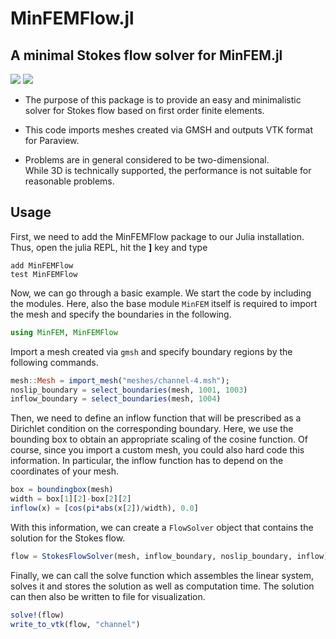 # MinFEMFlow.jl

## A minimal Stokes flow solver for MinFEM.jl

[![][license-badge]][license-url]
[![][test-badge]][test-url]

* The purpose of this package is to provide an easy and minimalistic solver for Stokes flow based on first order finite elements.

* This code imports meshes created via GMSH and outputs VTK format for Paraview.

* Problems are in general considered to be two-dimensional.  
While 3D is technically supported, the performance is not suitable for reasonable problems.

## Usage

First, we need to add the MinFEMFlow package to our Julia installation.
Thus, open the julia REPL, hit the **]** key and type

```
add MinFEMFlow
test MinFEMFlow
```

Now, we can go through a basic example.
We start the code by including the modules.
Here, also the base module `MinFEM` itself is required to import the mesh and specify the boundaries in the following.
```julia
using MinFEM, MinFEMFlow
```


Import a mesh created via `gmsh` and specify boundary regions by the following commands.
```julia
mesh::Mesh = import_mesh("meshes/channel-4.msh");
noslip_boundary = select_boundaries(mesh, 1001, 1003)
inflow_boundary = select_boundaries(mesh, 1004)
```

Then, we need to define an inflow function that will be prescribed as a Dirichlet condition on the corresponding boundary.
Here, we use the bounding box to obtain an appropriate scaling of the cosine function.
Of course, since you import a custom mesh, you could also hard code this information.
In particular, the inflow function has to depend on the coordinates of your mesh. 
```julia
box = boundingbox(mesh)
width = box[1][2]-box[2][2]
inflow(x) = [cos(pi*abs(x[2])/width), 0.0]
```

With this information, we can create a `FlowSolver` object that contains the solution for the Stokes flow.
```julia
flow = StokesFlowSolver(mesh, inflow_boundary, noslip_boundary, inflow)
```

Finally, we can call the solve function which assembles the linear system, solves it and stores the solution as well as computation time.
The solution can then also be written to file for visualization.
```julia
solve!(flow)
write_to_vtk(flow, "channel")
```

[license-url]: https://github.com/MinFEM/MinFEM.jl/blob/master/LICENSE
[license-badge]: https://img.shields.io/badge/License-MIT-brightgreen.svg
[test-url]: https://github.com/MinFEM/MinFEMFlow.jl/actions/workflows/test.yml
[test-badge]: https://github.com/MinFEM/MinFEMFlow.jl/actions/workflows/test.yml/badge.svg
